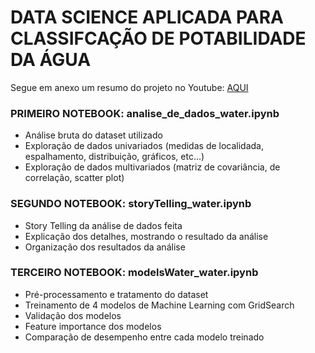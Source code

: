 # DATA SCIENCE APLICADA PARA CLASSIFCAÇÃO DE POTABILIDADE DA ÁGUA
Segue em anexo um resumo do projeto no Youtube: [AQUI](https://youtu.be/Q05ymmLPCh4)

### PRIMEIRO NOTEBOOK: analise_de_dados_water.ipynb
- Análise bruta do dataset utilizado
- Exploração de dados univariados (medidas de localidada, espalhamento, distribuição, gráficos, etc...)
- Exploração de dados multivariados (matriz de covariância, de correlação, scatter plot)

### SEGUNDO NOTEBOOK: storyTelling_water.ipynb
- Story Telling da análise de dados feita
- Explicação dos detalhes, mostrando o resultado da análise
- Organização dos resultados da análise

### TERCEIRO NOTEBOOK: modelsWater_water.ipynb
- Pré-processamento e tratamento do dataset
- Treinamento de 4 modelos de Machine Learning com GridSearch
- Validação dos modelos
- Feature importance dos modelos
- Comparação de desempenho entre cada modelo treinado